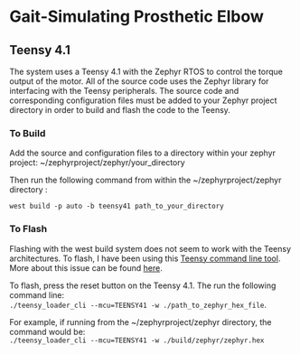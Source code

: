 # Gait-Simulating Prosthetic Elbow

## Teensy 4.1 

The system uses a Teensy 4.1 with the Zephyr RTOS to control the torque output of the motor. All of the source code uses the Zephyr library for interfacing with the Teensy peripherals. The source code and corresponding configuration files must be added to your Zephyr project directory in order to build and flash the code to the Teensy. 

### To Build 
Add the source and configuration files to a directory within your zephyr project: ~/zephyrproject/zephyr/your_directory

Then run the following command from within the ~/zephyrproject/zephyr directory :

`west build -p auto -b teensy41 path_to_your_directory`

### To Flash
Flashing with the west build system does not seem to work with the Teensy architectures. To flash, I have been using this [Teensy command line tool](https://github.com/PaulStoffregen/teensy_loader_cli). More about this issue can be found [here](https://github.com/zephyrproject-rtos/zephyr/issues/30204).

To flash, press the reset button on the Teensy 4.1. The run the following command line:  
`./teensy_loader_cli --mcu=TEENSY41 -w ./path_to_zephyr_hex_file`. 

For example, if running from the ~/zephyrproject/zephyr directory, the command would be:   
`./teensy_loader_cli --mcu=TEENSY41 -w ./build/zephyr/zephyr.hex`
